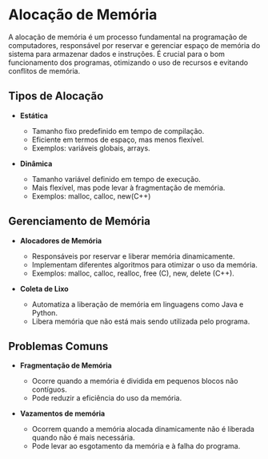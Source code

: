 # Alocação de Memória

A alocação de memória é um processo fundamental na programação de computadores, responsável por reservar e gerenciar espaço de memória do sistema para armazenar dados e instruções. É crucial para o bom funcionamento dos programas, otimizando o uso de recursos e evitando conflitos de memória.

## Tipos de Alocação

- **Estática**
  - Tamanho fixo predefinido em tempo de compilação.
  - Eficiente em termos de espaço, mas menos flexível.
  - Exemplos: variáveis globais, arrays.
 
- **Dinâmica**
  - Tamanho variável definido em tempo de execução.
  - Mais flexível, mas pode levar à fragmentação de memória.
  - Exemplos: malloc, calloc, new(C++)
 
## Gerenciamento de Memória

- **Alocadores de Memória**
  - Responsáveis por reservar e liberar memória dinamicamente.
  - Implementam diferentes algoritmos para otimizar o uso da memória.
  - Exemplos: malloc, calloc, realloc, free (C), new, delete (C++).
 
- **Coleta de Lixo**
  - Automatiza a liberação de memória em linguagens como Java e Python.
  - Libera memória que não está mais sendo utilizada pelo programa.
 
## Problemas Comuns

- **Fragmentação de Memória**
  - Ocorre quando a memória é dividida em pequenos blocos não contíguos.
  - Pode reduzir a eficiência do uso da memória.
 
- **Vazamentos de memória**
  - Ocorrem quando a memória alocada dinamicamente não é liberada quando não é mais necessária.
  - Pode levar ao esgotamento da memória e à falha do programa. 
